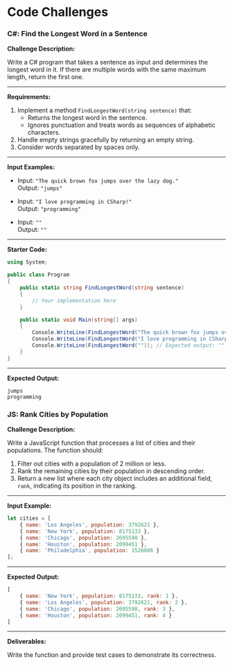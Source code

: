 # Code Challenges

### C#: Find the Longest Word in a Sentence

**Challenge Description:**

Write a C# program that takes a sentence as input and determines the longest word in it. If there are multiple words with the same maximum length, return the first one.

---

**Requirements:**

1. Implement a method `FindLongestWord(string sentence)` that:
   - Returns the longest word in the sentence.
   - Ignores punctuation and treats words as sequences of alphabetic characters.
2. Handle empty strings gracefully by returning an empty string.
3. Consider words separated by spaces only.

---

**Input Examples:**

- Input: `"The quick brown fox jumps over the lazy dog."`  
  Output: `"jumps"`  

- Input: `"I love programming in CSharp!"`  
  Output: `"programming"`

- Input: `""`  
  Output: `""`

---

**Starter Code:**

```csharp
using System;

public class Program
{
    public static string FindLongestWord(string sentence)
    {
        // Your implementation here
    }

    public static void Main(string[] args)
    {
        Console.WriteLine(FindLongestWord("The quick brown fox jumps over the lazy dog.")); // Expected output: "jumps"
        Console.WriteLine(FindLongestWord("I love programming in CSharp!")); // Expected output: "programming"
        Console.WriteLine(FindLongestWord("")); // Expected output: ""
    }
}
```

---

**Expected Output:**

```plaintext
jumps
programming

```

### JS: Rank Cities by Population

**Challenge Description:**

Write a JavaScript function that processes a list of cities and their populations. The function should:

1. Filter out cities with a population of 2 million or less.
2. Rank the remaining cities by their population in descending order.
3. Return a new list where each city object includes an additional field, `rank`, indicating its position in the ranking.

---

**Input Example:**

```javascript
let cities = [
    { name: 'Los Angeles', population: 3792621 },
    { name: 'New York', population: 8175133 },
    { name: 'Chicago', population: 2695598 },
    { name: 'Houston', population: 2099451 },
    { name: 'Philadelphia', population: 1526006 }
];
```

---

**Expected Output:**

```javascript
[
    { name: 'New York', population: 8175133, rank: 1 },
    { name: 'Los Angeles', population: 3792621, rank: 2 },
    { name: 'Chicago', population: 2695598, rank: 3 },
    { name: 'Houston', population: 2099451, rank: 4 }
]
```

---

**Deliverables:**

Write the function and provide test cases to demonstrate its correctness.
